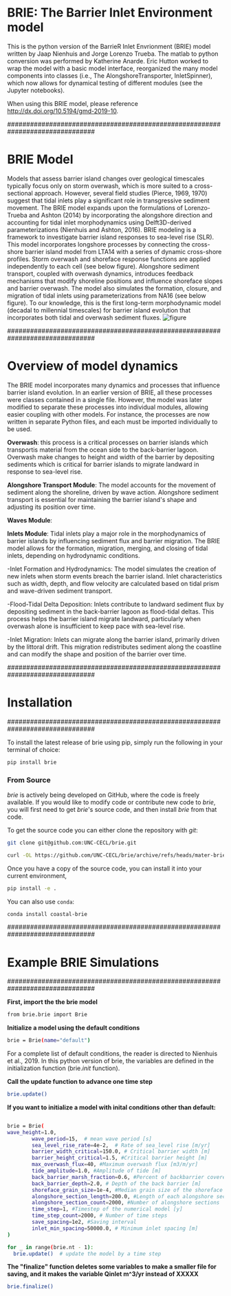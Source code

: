 BRIE: The Barrier Inlet Environment model
=========================================

This is the python version of the BarrieR Inlet Envrionment (BRIE) model written
by Jaap Nienhuis and Jorge Lorenzo Trueba. The matlab to python conversion was
performed by Katherine Anarde. Eric Hutton worked to wrap the model with a basic
model interface, reorganized the many model components into classes (i.e., The
AlongshoreTransporter, InletSpinner), which now allows for dynamical testing of
different modules (see the Jupyter notebooks).

When using this BRIE model, please reference http://dx.doi.org/10.5194/gmd-2019-10.

###############################################################################
# BRIE Model
Models that assess barrier island changes over geological timescales typically focus only on
storm overwash, which is more suited to a cross-sectional approach. However, several field
studies (Pierce, 1969, 1970) suggest that tidal inlets play a significant role in transgressive
sediment movement. The BRIE model expands upon the formulations of Lorenzo-Trueba and Ashton (2014)
by incorporating the alongshore direction and accounting for tidal inlet morphodynamics using 
Delft3D-derived parameterizations (Nienhuis and Ashton, 2016).
BRIE modeling is a framework to investigate barrier island responses to sea-level rise (SLR). 
This model incorporates longshore processes by connecting the cross-shore barrier island model
from LTA14 with a series of dynamic cross-shore profiles. Storm overwash and shoreface response 
functions are applied independently to each cell (see below figure). Alongshore sediment transport,
coupled with overwash dynamics, introduces feedback mechanisms that modify shoreline positions and
influence shoreface slopes and barrier overwash. The model also simulates the formation, closure, 
and migration of tidal inlets using parameterizations from NA16 (see below figure).
To our knowledge, this is the first long-term morphodynamic model (decadal to millennial timescales) 
for barrier island evolution that incorporates both tidal and overwash sediment fluxes.
![figure](/Users/rsahrae/PycharmProjects/pythonProject_CE_roya/brie_model.png)

###############################################################################

# Overview of model dynamics
The BRIE model incorporates many dynamics and processes that influence 
barrier island evolution. In an earlier version of BRIE, all these 
processes were classes contained in a single file. However, the model was later
modified to separate these processes into individual modules, 
allowing easier coupling with other models. For instance, 
the processes are now written in separate Python files, and each must
be imported individually to be used.

**Overwash**: this process is a critical processes on barrier islands
which transportis material from the ocean side to the back-barrier lagoon. Overwash make changes to
height and width of the barrier by depositing sediments which is critical for barrier islands to 
migrate landward in response to sea-level rise. 

**Alongshore Transport Module**: The model accounts for the movement of sediment along the shoreline, driven by wave 
action. Alongshore sediment transport is essential for maintaining the barrier island's shape and adjusting its 
position over time.

**Waves Module**:

**Inlets Module**: Tidal inlets play a major role in the morphodynamics of barrier islands by influencing sediment
flux and barrier migration. The BRIE model allows for the formation, migration, merging, and closing of tidal inlets, 
depending on hydrodynamic conditions.

-Inlet Formation and Hydrodynamics: The model simulates the creation of new inlets when storm events breach the barrier 
island. Inlet characteristics such as width, depth, and flow velocity are calculated based on tidal prism and wave-driven 
sediment transport.

-Flood-Tidal Delta Deposition: Inlets contribute to landward sediment flux by depositing sediment in the back-barrier 
lagoon as flood-tidal deltas. This process helps the barrier island migrate landward, particularly when overwash alone
is insufficient to keep pace with sea-level rise.

-Inlet Migration: Inlets can migrate along the barrier island, primarily driven by the littoral drift. This migration 
redistributes sediment along the coastline and can modify the shape and position of the barrier over time.

###############################################################################
# Installation
###############################################################################

To install the latest release of brie using pip, simply run the following in your terminal of choice:

```bash
pip install brie
```
### From Source

*brie* is actively being developed on GitHub, where the code is freely available.
If you would like to modify code or contribute new code to *brie*, you will first
need to get *brie*'s source code, and then install *brie* from that code.

To get the source code you can either clone the repository with *git*:

```bash
git clone git@github.com:UNC-CECL/brie.git
```

```bash
curl -OL https://github.com/UNC-CECL/brie/archive/refs/heads/mater-brie.zip
```
Once you have a copy of the source code, you can install it into your current
environment,

```bash
pip install -e .
```
You can also use `conda`:

```bash
conda install coastal-brie
```
###############################################################################
# Example BRIE Simulations
###############################################################################

**First, import the the brie model**
```bash
from brie.brie import Brie
```

**Initialize a model using the default conditions**
```bash
brie = Brie(name="default")
```
For a complete list of default conditions, the reader is directed to Nienhuis et al., 2019. 
In this python version of brie, the variables are defined in the initialization function 
(brie._init_ function).

**Call the update function to advance one time step**
```bash
brie.update()
```

**If you want to initialize a model with inital conditions other than default:**
```bash

brie = Brie(
wave_height=1.0,
        wave_period=15,  # mean wave period [s]
        sea_level_rise_rate=4e-2,  # Rate of sea_level rise [m/yr]
        barrier_width_critical=150.0, # Critical barrier width [m]
        barrier_height_critical=1.5, #Critical barrier height [m]
        max_overwash_flux=40, #Maximum overwash flux [m3/m/yr]
        tide_amplitude=1.0, #Amplitude of tide [m]
        back_barrier_marsh_fraction=0.6, #Percent of backbarrier covered by marsh and does not contribute to tidal prism
        back_barrier_depth=2.0, # Depth of the back barrier [m]
        shoreface_grain_size=1e-4, #Median grain size of the shoreface [m]
        alongshore_section_length=200.0, #Length of each alongshore section [m]
        alongshore_section_count=2000, #Number of alongshore sections
        time_step=1, #Timestep of the numerical model [y]
        time_step_count=2000, # Number of time steps
        save_spacing=1e2, #Saving interval
        inlet_min_spacing=50000.0, # Minimum inlet spacing [m]
)

for _ in range(brie.nt - 1):
  brie.update()  # update the model by a time step
```

**The "finalize" function deletes some variables to make a smaller file for saving, 
and it makes the variable Qinlet m^3/yr instead of XXXXX**
```bash 
brie.finalize()       
```